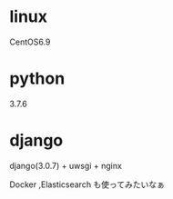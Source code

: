# linux
CentOS6.9


# python 
3.7.6

# django
django(3.0.7) + uwsgi + nginx


Docker ,Elasticsearch も使ってみたいなぁ
